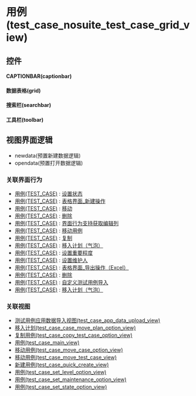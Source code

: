 # 用例(test_case_nosuite_test_case_grid_view)  <!-- {docsify-ignore-all} -->



## 控件
#### CAPTIONBAR(captionbar)
#### 数据表格(grid)
#### 搜索栏(searchbar)
#### 工具栏(toolbar)

## 视图界面逻辑
  * newdata(预置新建数据逻辑)
  * opendata(预置打开数据逻辑)


### 关联界面行为
  * [用例(TEST_CASE)](module/TestMgmt/test_case) : [设置状态](module/TestMgmt/test_case#界面行为)
  * [用例(TEST_CASE)](module/TestMgmt/test_case) : [表格界面_新建操作](module/TestMgmt/test_case#界面行为)
  * [用例(TEST_CASE)](module/TestMgmt/test_case) : [移动](module/TestMgmt/test_case#界面行为)
  * [用例(TEST_CASE)](module/TestMgmt/test_case) : [删除](module/TestMgmt/test_case#界面行为)
  * [用例(TEST_CASE)](module/TestMgmt/test_case) : [界面行为支持获取编辑列](module/TestMgmt/test_case#界面行为)
  * [用例(TEST_CASE)](module/TestMgmt/test_case) : [移动用例](module/TestMgmt/test_case#界面行为)
  * [用例(TEST_CASE)](module/TestMgmt/test_case) : [复制](module/TestMgmt/test_case#界面行为)
  * [用例(TEST_CASE)](module/TestMgmt/test_case) : [移入计划（气泡）](module/TestMgmt/test_case#界面行为)
  * [用例(TEST_CASE)](module/TestMgmt/test_case) : [设置重要程度](module/TestMgmt/test_case#界面行为)
  * [用例(TEST_CASE)](module/TestMgmt/test_case) : [设置维护人](module/TestMgmt/test_case#界面行为)
  * [用例(TEST_CASE)](module/TestMgmt/test_case) : [表格界面_导出操作（Excel）](module/TestMgmt/test_case#界面行为)
  * [用例(TEST_CASE)](module/TestMgmt/test_case) : [删除](module/TestMgmt/test_case#界面行为)
  * [用例(TEST_CASE)](module/TestMgmt/test_case) : [自定义测试用例导入](module/TestMgmt/test_case#界面行为)
  * [用例(TEST_CASE)](module/TestMgmt/test_case) : [移入计划（气泡）](module/TestMgmt/test_case#界面行为)

### 关联视图
  * [测试用例应用数据导入视图(test_case_app_data_upload_view)](app/view/test_case_app_data_upload_view)
  * [移入计划(test_case_case_move_plan_option_view)](app/view/test_case_case_move_plan_option_view)
  * [复制用例(test_case_copy_test_case_option_view)](app/view/test_case_copy_test_case_option_view)
  * [用例(test_case_main_view)](app/view/test_case_main_view)
  * [移动用例(test_case_move_case_option_view)](app/view/test_case_move_case_option_view)
  * [移动用例(test_case_move_test_case_view)](app/view/test_case_move_test_case_view)
  * [新建用例(test_case_quick_create_view)](app/view/test_case_quick_create_view)
  * [用例(test_case_set_level_option_view)](app/view/test_case_set_level_option_view)
  * [用例(test_case_set_maintenance_option_view)](app/view/test_case_set_maintenance_option_view)
  * [用例(test_case_set_state_option_view)](app/view/test_case_set_state_option_view)

<script>
 const { createApp } = Vue
  createApp({
    data() {
      return {

      }
    }
  }).use(ElementPlus).mount('#app')
</script>